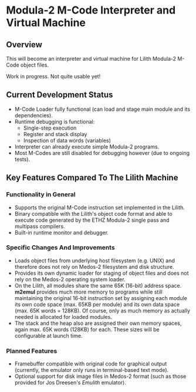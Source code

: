 # Modula-2 M-Code Interpreter and Virtual Machine
## Overview
This will become an interpreter and virtual machine for Lilith Modula-2 M-Code object files.

Work in progress. Not quite usable yet!

## Current Development Status
* M-Code Loader fully functional (can load and stage main module and its dependencies).
* Runtime debugging is functional:
  * Single-step execution
  * Register and stack display
  * Inspection of data words (variables)
* Interpreter can already execute simple Modula-2 programs.
* Most M-Codes are still disabled for debugging however (due to ongoing tests).

## Key Features Compared To The Lilith Machine
### Functionality in General
* Supports the original M-Code instruction set implemented in the Lilith.
* Binary compatible with the Lilith's object code format and able to execute code generated by the ETHZ Modula-2 single pass and multipass compilers.
* Built-in runtime monitor and debugger.
### Specific Changes And Improvements
* Loads object files from underlying host filesystem (e.g. UNIX) and therefore does not rely on Medos-2 filesystem and disk structure.
* Provides its own dynamic loader for staging of object files and does not rely on the Medos-2 operating system loader.
* On the Lilith, all modules share the same 65K (16-bit) address space. **m2emul** provides much more memory to programs while still maintaining the original 16-bit instruction set by assigning each module its own code space (max. 65KB per module) and its own data space (max. 65K words = 128KB). Of course, only as much memory as actually needed is allocated for loaded modules.
* The stack and the heap also are assigned their own memory spaces, again max. 65K words (128KB) for each. These sizes will be configurable at launch time.
### Planned Features
* Framebuffer compatible with original code for graphical output (currently, the emulator only runs in terminal-based text mode).
* Optional support for disk image files in Medos-2 format (such as those provided for Jos Dreesen's *Emulith* emulator).